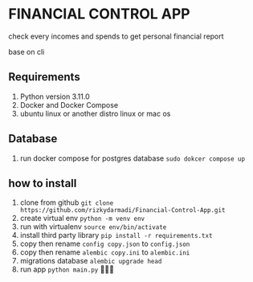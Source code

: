 # FINANCIAL CONTROL APP 
check every incomes and spends to get personal financial report

base on cli

## Requirements
1. Python version 3.11.0
1. Docker and Docker Compose
1. ubuntu linux or another distro linux or mac os

## Database
1. run docker compose for postgres database `sudo dokcer compose up`

## how to install
1. clone from github `git clone https://github.com/rizkydarmadi/Financial-Control-App.git`
1. create virtual env `python -m venv env`
1. run with virtualenv `source env/bin/activate`
1. install third party library `pip install -r requirements.txt`
1. copy then rename `config copy.json` to `config.json`
1. copy then rename `alembic copy.ini` to `alembic.ini`
1. migrations database `alembic upgrade head`
1. run app `python main.py` 🚀🚀🚀
